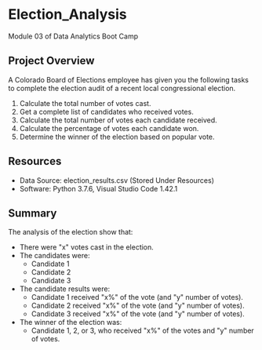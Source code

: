# Election_Analysis
Module 03 of Data Analytics Boot Camp

## Project Overview
A Colorado Board of Elections employee has given you the following tasks to complete the election audit of a recent local congressional election.

1. Calculate the total number of votes cast.
2. Get a complete list of candidates who received votes.
3. Calculate the total number of votes each candidate received.
4. Calculate the percentage of votes each candidate won.
5. Determine the winner of the election based on popular vote.

## Resources
- Data Source: election_results.csv (Stored Under Resources)
- Software: Python 3.7.6, Visual Studio Code 1.42.1

## Summary
The analysis of the election show that:
- There were "x" votes cast in the election.
- The candidates were:
  - Candidate 1
  - Candidate 2
  - Candidate 3
- The candidate results were:
  - Candidate 1 received "x%" of the vote (and "y" number of votes).
  - Candidate 2 received "x%" of the vote (and "y" number of votes).
  - Candidate 3 received "x%" of the vote (and "y" number of votes).
- The winner of the election was:
  - Candidate 1, 2, or 3, who received "x%" of the votes and "y" number of votes.
